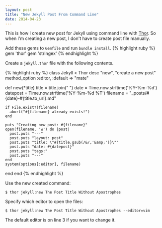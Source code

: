 ```yaml
---
layout: post
title: "New Jekyll Post From Command Line"
date: 2014-04-23
---
```


This is how I create new post for Jekyll using command line with [Thor](https://github.com/erikhuda/thor).
So when I'm creating a new post, I don't have to create post file manually.

Add these gems to `Gemfile` and run `bundle install`.
{% highlight ruby %}
gem 'thor'
gem 'stringex'
{% endhighlight %}

Create a `jekyll.thor` file with the following contents.

{% highlight ruby %}
class Jekyll < Thor
  desc "new", "create a new post"
  method_option :editor, :default => "mate"

  def new(*title)
    title = title.join(" ")
    date = Time.now.strftime('%Y-%m-%d')
    datepost = Time.now.strftime('%Y-%m-%d %T')
    filename = "_posts/#{date}-#{title.to_url}.md"

    if File.exist?(filename)
      abort("#{filename} already exists!")
    end

    puts "Creating new post: #{filename}"
    open(filename, 'w') do |post|
      post.puts "---"
      post.puts "layout: post"
      post.puts "title: \"#{title.gsub(/&/,'&amp;')}\""
      post.puts "date: #{datepost}"
      post.puts "tags:"
      post.puts "---"
    end
    system(options[:editor], filename)
  end
end
{% endhighlight %}

Use the new created command:

    $ thor jekyll:new The Post Title Without Apostrophes

Specify which editor to open the files:

    $ thor jekyll:new The Post Title Without Apostrophes --editor=vim

The default editor is on line 3 if you want to change it.
